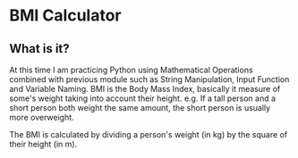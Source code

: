 # BMI Calculator

## What is it?
At this time I am practicing Python using Mathematical Operations combined with previous module such as String Manipulation, Input Function and Variable Naming. BMI is the Body Mass Index, basically it measure of some's weight taking into account their height. e.g. If a tall person and a short person both weight the same amount, the short person is usually more overweight.

The BMI is calculated by dividing a person's weight (in kg) by the square of their height (in m).